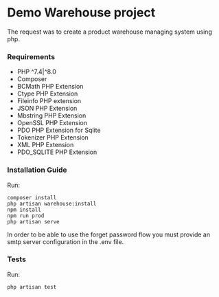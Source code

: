 # Demo Warehouse project

The request was to create a product warehouse managing system using php.

### Requirements

- PHP ^7.4|^8.0
- Composer
- BCMath PHP Extension
- Ctype PHP Extension
- Fileinfo PHP extension
- JSON PHP Extension
- Mbstring PHP Extension
- OpenSSL PHP Extension
- PDO PHP Extension for Sqlite
- Tokenizer PHP Extension
- XML PHP Extension
- PDO_SQLITE PHP Extension

### Installation Guide

Run:

```
composer install
php artisan warehouse:install
npm install
npm run prod
php artisan serve
```

In order to be able to use the forget password flow you must provide an smtp server configuration in the .env file.

### Tests

Run:

```
php artisan test
```

